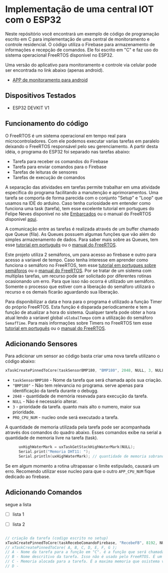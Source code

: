 # Implementação de uma central IOT com o ESP32


 Neste repósitório você encontrará um exemplo de código de programação escrito em C para implementação de uma central de monitoramento e controle residencial.
O código utiliza o Firebase para armazenamento de informações e recepção de comandos. Ele foi escrito em "C" e faz uso do sistema operacional FreeRTOS disponivel no ESP32.

Uma versão do aplicativo para monitoramento e controle via celular pode ser encontrada no link abaixo (apenas android).
* [APP de monitoramento para android]( https://github.com/diegogark/HomeIOT-APP)

## Dispositivos Testados

* ESP32 DEVKIT V1

## Funcionamento do código

 O FreeRTOS é um sistema operacional em tempo real para microcontroladores. Com ele podemos executar varias tarefas em paralelo deixando o FreeRTOS responsável pelo seu gerenciamento. A partir desta idéia, o programa do ESP32 foi separado nas tarefas abaixo:

 * Tarefa para receber os comandos do Firebase
 * Tarefa para enviar comandos para o Firebase
 * Tarefas de leituras de sensores
 * Tarefas de execução de comandos
 
 A separação das atividades em tarefas permite trabalhar em uma atividade específica do programa facilitando a manutenção e aprimoramentos. Uma tarefa se comporta de forma parecida com o conjunto "Setup" e "Loop" que usamos na IDE do arduino. Caso tenha curiosidade em entender como funciona uma task (tarefa), tem esse excelente tutorial em portugues do Felipe Neves disponivel no site [Embarcados](https://www.embarcados.com.br/esp32-lidando-com-multiprocessamento-parte-ii/) ou o manual do FreeRTOS disponivel [aqui](https://www.freertos.org/Documentation/RTOS_book.html).

 A comunicação entre as tarefas é realizada através de um buffer chamado que Queue (fila). As Queues possuem algumas funções que vão além do simples armazenamento de dados. Para saber mais sobre as Queues, tem esse [tutorial em português](https://www.embarcados.com.br/rtos-queue-sincronizacao-e-comunicacao/) ou o [manual do FreeRTOS](https://www.freertos.org/wp-content/uploads/2018/07/FreeRTOS_Reference_Manual_V10.0.0.pdf).
 
 Este projeto utiliza 2 semáforos, um para acesso ao firebase e outro para acesso a variavel de tempo. Caso tenha interesse em aprender como funciona o semáforo no FreeRTOS, tem esse [tutorial em portugues sobre semáforos](https://www.embarcados.com.br/rtos-semaforos-sincronizacao-de-tarefas/) ou o [manual do FreeRTOS](https://www.freertos.org/wp-content/uploads/2018/07/FreeRTOS_Reference_Manual_V10.0.0.pdf). Por se tratar de um sistema com multiplas tarefas, um recurso pode ser solicitado por diferentes rotinas ocasionando um erro. Para que isso não ocorra é utilizado um semáforo. Somente o processo que estiver com a liberação do semáforo utilizará o recurso e os demais ficarão aguardando sua liberação.
 
 Para disponibilizar a data e hora para o programa é utilizado a função Timer do próprio FreeRTOS. Esta função é disparada periodicamente e tem a função de atualizar a hora do sistema. Qualquer tarefa pode obter a hora atual lendo a variavel global ``` vGlobalTempo ``` com a utilização do semáforo ``` SemafTime ```. Para mais informações sobre Timers no FreeRTOS tem esse [tutorial em português](https://www.embarcados.com.br/rtos-software-timer-no-freertos/) ou o [manual do FreeRTOS](https://www.freertos.org/wp-content/uploads/2018/07/FreeRTOS_Reference_Manual_V10.0.0.pdf).
 
## Adicionando Sensores

Para adicionar um sensor ao código basta criar uma nova tarefa utilizano o código abaixo:
```C++
xTaskCreatePinnedToCore(taskSensorBMP180, "BMP180", 2048, NULL, 3, NULL, PRO_CPU_NUM);
```
* ```taskSensorBMP180``` - Nome da tarefa que será chamada após sua criação.
* ```"BMP180"``` - Não tem relevancia no programa. serve apenas para identificação da tarefa durante o debugg.
* ```2048``` - quantidade de memória resevada para execução da tarefa.
* ```NULL``` - Não é necessário alterar.
* ```3``` - prioridade da tarefa. quanto mais alto o numero, maior sua prioridade.
* ```PRO_CPU_NUM``` - nucleo onde será executado a tarefa.

A quantidade de memoria utilizada pela tarefa pode ser acompanhada através dos comandos do quadro abaixo. Esses comandos exibe na serial a quantidade de memoria livre na tarefa (task).
```C++
      uxHighWaterMark = uxTaskGetStackHighWaterMark(NULL);
      Serial.print("Memoria DHT11: ");
      Serial.println(uxHighWaterMark); // quantidade de memoria sobrando para a tarefa
```

 Se em algum momento a rotina ultrapassar o limite estipulado, causará um erro.
  Recomendo utilizar esse nucleo para que o outro ```APP_CPU_NUM``` fique dedicado ao firebase.

## Adicionando Comandos

segue a lista

- [ ] lista 1
- [ ] lista 2



```C++

// criação da tarefa (codigo escrito no setup)
xTaskCreatePinnedToCore(taskRecebeComandoFirebase, "RecebeFB", 8192, NULL, 5, NULL, APP_CPU_NUM);
// xTaskCreatePinnedToCore( A, B, C, D, E, F, G );
// A - Nome da tarefa para a função em "C". é a função que será chamada após a criação da tarefa
// B - Nome descritivo da tarefa. Isso não é usado pelo FreeRTOS. É um nome amigavel para identificação da tarefa durante o debug
// C - Memoria alocada para a tarefa. É a maxima memoria que osistema vai precisar.
// D - 


```



